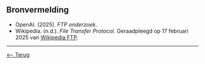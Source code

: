 ## Bronvermelding
- OpenAI. (2025). *FTP onderzoek*.  
- Wikipedia. (n.d.). *File Transfer Protocol*. Geraadpleegd op 17 februari 2025 van [Wikipedia FTP](https://nl.wikipedia.org/wiki/File_Transfer_Protocol).
---
[<-- Terug](index.md)
